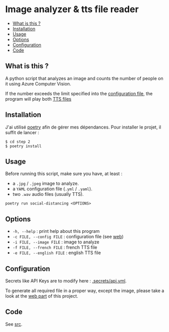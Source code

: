 # Image analyzer & tts file reader <!-- omit in toc -->

- [What is this ?](#what-is-this-)
- [Installation](#installation)
- [Usage](#usage)
- [Options](#options)
- [Configuration](#configuration)
- [Code](#code)

## What is this ?

A python script that analyzes an image and counts the number of people on it using Azure Computer Vision.

If the number exceeds the limit specified into the [configuration file](../assets/Configuration/configuration.yml), the program will play both [TTS files](../assets/Audio/)

## Installation

J'ai utilisé [poetry](https://github.com/python-poetry/poetry) afin de gérer mes dépendances. Pour installer le projet, il suffit de lancer :
```console
$ cd step 2
$ poetry install
```

## Usage

Before running this script, make sure you have, at least :
- a `.jpg` / `.jpeg` image to analyze.
- a `YAML` configuration file (`.yml` / `.yaml`).
- two `.wav` audio files (usually TTS).

```console
poetry run social-distancing <OPTIONS>
```

## Options

- `-h, --help` : print help about this program
- `-c FILE, --config FILE` : configuration file (see [web](../web))
- `-i FILE, --image FILE` : image to analyze
- `-f FILE, --french FILE` : french TTS file
- `-e FILE, --english FILE` : english TTS file

## Configuration

Secrets like API Keys are to modify here : [.secrets/api.yml](.secrets/api.yml).

To generate all required file in a proper way, except the image, please take a look at the [web part](../web) of this project.

## Code

See [src](src).

